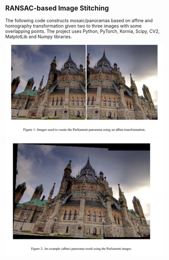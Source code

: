## RANSAC-based Image Stitching

The following code constructs mosaic/panoramas based on affine and homography transformation given two to three images with some overlapping points. The project uses Python, PyTorch, Kornia, Scipy, CV2, MatplotLib and Numpy libraries.

![images used to create the panorama using affine transformation](fig1.png)
![affine panorama result](fig2.png)
